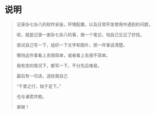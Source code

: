 # 说明

> 记录杂七杂八的软件安装，环境配置，以及日常开发使用中遇到的问题，
>
> 呃，就是记录一谢杂七杂八的事，做一个笔记，怕自己忘记了好找。
>
> 尝试自己写一下，组织一下文字和图片，把一件事说清楚。
>
> 哪怕这件事看上去很简单，或者看上去很不简单。
>
> 我有空的情况下，都写一下，不分先后难易。
>
> 最后有一句话，送给我自己
>
> “千里之行，始于足下。”
>
> 也与诸君共勉。
>
> 谢谢！
